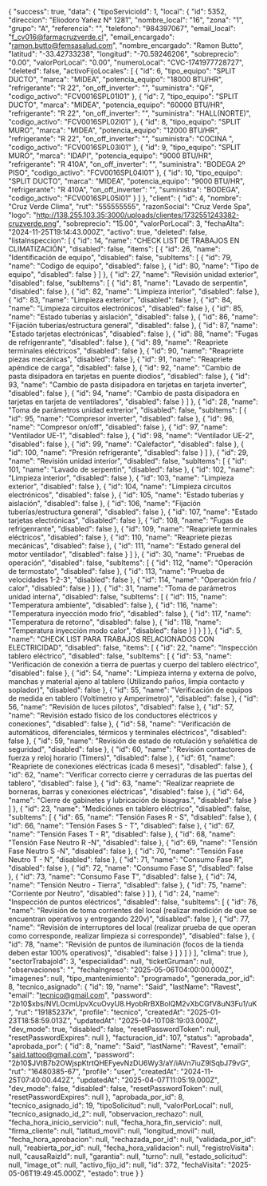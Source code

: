 {
    "success": true,
    "data": {
        "tipoServicioId": 1,
        "local": {
        "id": 5352,
        "direccion": "Eliodoro Yañez N° 1281",
        "nombre_local": "16",
        "zona": "1",
        "grupo": "A",
        "referencia": "",
        "telefono": "984397067",
        "email_local": "f_cv016@farmacruzverde.cl",
        "email_encargado": "ramon.butto@femsasalud.com",
        "nombre_encargado": "Ramon Butto",
        "latitud": "-33.42733238",
        "longitud": "-70.59246206",
        "sobreprecio": "0.00",
        "valorPorLocal": "0.00",
        "numeroLocal": "CVC-1741977728727",
        "deleted": false,
        "activoFijoLocales": [
            {
                "id": 6,
                "tipo_equipo": "SPLIT DUCTO",
                "marca": "MIDEA",
                "potencia_equipo": "18000 BTU/HR",
                "refrigerante": "R 22",
                "on_off_inverter": "",
                "suministra": "QF",
                "codigo_activo": "FCV0016SPL01I01"
            },
            {
                "id": 7,
                "tipo_equipo": "SPLIT DUCTO",
                "marca": "MIDEA",
                "potencia_equipo": "60000 BTU/HR",
                "refrigerante": "R 22",
                "on_off_inverter": "",
                "suministra": "HALL(NORTE)",
                "codigo_activo": "FCV0016SPL02I01"
            },
            {
                "id": 8,
                "tipo_equipo": "SPLIT MURO",
                "marca": "MIDEA",
                "potencia_equipo": "12000 BTU/HR",
                "refrigerante": "R 22",
                "on_off_inverter": "",
                "suministra": "COCINA ",
                "codigo_activo": "FCV0016SPL03I01"
            },
            {
                "id": 9,
                "tipo_equipo": "SPLIT MURO",
                "marca": "IDAPI",
                "potencia_equipo": "9000 BTU/HR",
                "refrigerante": "R 410A",
                "on_off_inverter": "",
                "suministra": "BODEGA 2º PISO",
                "codigo_activo": "FCV0016SPL04I01"
            },
            {
                "id": 10,
                "tipo_equipo": "SPLIT DUCTO",
                "marca": "MIDEA",
                "potencia_equipo": "9000 BTU/HR",
                "refrigerante": "R 410A",
                "on_off_inverter": "",
                "suministra": "BODEGA",
                "codigo_activo": "FCV0016SPL05I01"
            }
        ]
    },
        "client": {
            "id": 4,
            "nombre": "Cruz Verde Clima",
            "rut": "555555555",
            "razonSocial": "Cruz Verde Spa",
            "logo": "http://138.255.103.35:3000/uploads/clientes/1732551243382-cruzverde.png",
            "sobreprecio": "15.00",
            "valorPorLocal": 3,
            "fechaAlta": "2024-11-25T19:14:43.000Z",
            "activo": true,
            "deleted": false,
            "listaInspeccion": [
                {
                    "id": 14,
                    "name": "CHECK LIST DE TRABAJOS EN CLIMATIZACIÓN",
                    "disabled": false,
                    "items": [
                        {
                            "id": 26,
                            "name": "Identificación de equipo",
                            "disabled": false,
                            "subItems": [
                                {
                                    "id": 79,
                                    "name": "Codigo de equipo",
                                    "disabled": false
                                },
                                {
                                    "id": 80,
                                    "name": "Tipo de equipo",
                                    "disabled": false
                                }
                            ]
                        },
                        {
                            "id": 27,
                            "name": "Revisión unidad exterior",
                            "disabled": false,
                            "subItems": [
                                {
                                    "id": 81,
                                    "name": "Lavado de serpentin",
                                    "disabled": false
                                },
                                {
                                    "id": 82,
                                    "name": "Limpieza interior",
                                    "disabled": false
                                },
                                {
                                    "id": 83,
                                    "name": "Limpieza exterior",
                                    "disabled": false
                                },
                                {
                                    "id": 84,
                                    "name": "Limpieza circuitos electrónicos",
                                    "disabled": false
                                },
                                {
                                    "id": 85,
                                    "name": "Estado tuberías y aislación",
                                    "disabled": false
                                },
                                {
                                    "id": 86,
                                    "name": "Fijación tuberías/estructura general",
                                    "disabled": false
                                },
                                {
                                    "id": 87,
                                    "name": "Estado tarjetas electrónicas",
                                    "disabled": false
                                },
                                {
                                    "id": 88,
                                    "name": "Fugas de refrigenrante",
                                    "disabled": false
                                },
                                {
                                    "id": 89,
                                    "name": "Reapriete terminales eléctricos",
                                    "disabled": false
                                },
                                {
                                    "id": 90,
                                    "name": "Reapriete piezas mecánicas",
                                    "disabled": false
                                },
                                {
                                    "id": 91,
                                    "name": "Reapriete apéndice de carga",
                                    "disabled": false
                                },
                                {
                                    "id": 92,
                                    "name": "Cambio de pasta disipadora en tarjetas en puente diodios",
                                    "disabled": false
                                },
                                {
                                    "id": 93,
                                    "name": "Cambio de pasta disipadora en tarjetas en tarjeta inverter",
                                    "disabled": false
                                },
                                {
                                    "id": 94,
                                    "name": "Cambio de pasta disipadora en tarjetas en tarjeta de ventiladores",
                                    "disabled": false
                                }
                            ]
                        },
                        {
                            "id": 28,
                            "name": "Toma de parámetros unidad extrerior",
                            "disabled": false,
                            "subItems": [
                                {
                                    "id": 95,
                                    "name": "Compresor inverter",
                                    "disabled": false
                                },
                                {
                                    "id": 96,
                                    "name": "Compresor on/off",
                                    "disabled": false
                                },
                                {
                                    "id": 97,
                                    "name": "Ventilador UE-1",
                                    "disabled": false
                                },
                                {
                                    "id": 98,
                                    "name": "Ventilador UE-2",
                                    "disabled": false
                                },
                                {
                                    "id": 99,
                                    "name": "Calefactor",
                                    "disabled": false
                                },
                                {
                                    "id": 100,
                                    "name": "Presión refrigerante",
                                    "disabled": false
                                }
                            ]
                        },
                        {
                            "id": 29,
                            "name": "Revisión unidad interior",
                            "disabled": false,
                            "subItems": [
                                {
                                    "id": 101,
                                    "name": "Lavado de serpentin",
                                    "disabled": false
                                },
                                {
                                    "id": 102,
                                    "name": "Limpieza interior",
                                    "disabled": false
                                },
                                {
                                    "id": 103,
                                    "name": "Limpieza exterior",
                                    "disabled": false
                                },
                                {
                                    "id": 104,
                                    "name": "Limpieza circuitos electrónicos",
                                    "disabled": false
                                },
                                {
                                    "id": 105,
                                    "name": "Estado tuberías y aislación",
                                    "disabled": false
                                },
                                {
                                    "id": 106,
                                    "name": "Fijación tuberías/estructura general",
                                    "disabled": false
                                },
                                {
                                    "id": 107,
                                    "name": "Estado tarjetas electrónicas",
                                    "disabled": false
                                },
                                {
                                    "id": 108,
                                    "name": "Fugas de refrigenrante",
                                    "disabled": false
                                },
                                {
                                    "id": 109,
                                    "name": "Reapriete terminales eléctricos",
                                    "disabled": false
                                },
                                {
                                    "id": 110,
                                    "name": "Reapriete piezas mecánicas",
                                    "disabled": false
                                },
                                {
                                    "id": 111,
                                    "name": "Estado general del motor ventilador",
                                    "disabled": false
                                }
                            ]
                        },
                        {
                            "id": 30,
                            "name": "Pruebas de operación",
                            "disabled": false,
                            "subItems": [
                                {
                                    "id": 112,
                                    "name": "Operación de termostato",
                                    "disabled": false
                                },
                                {
                                    "id": 113,
                                    "name": "Prueba de velocidades 1-2-3",
                                    "disabled": false
                                },
                                {
                                    "id": 114,
                                    "name": "Operación frío / calor",
                                    "disabled": false
                                }
                            ]
                        },
                        {
                            "id": 31,
                            "name": "Toma de parámetros unidad interna",
                            "disabled": false,
                            "subItems": [
                                {
                                    "id": 115,
                                    "name": "Temperatura ambiente",
                                    "disabled": false
                                },
                                {
                                    "id": 116,
                                    "name": "Temperatura inyección modo frío",
                                    "disabled": false
                                },
                                {
                                    "id": 117,
                                    "name": "Temperatura de retorno",
                                    "disabled": false
                                },
                                {
                                    "id": 118,
                                    "name": "Temperatura inyección modo calor",
                                    "disabled": false
                                }
                            ]
                        }
                    ]
                },
                {
                    "id": 5,
                    "name": "CHECK LIST PARA TRABAJOS RELACIONADOS CON ELECTRICIDAD",
                    "disabled": false,
                    "items": [
                        {
                            "id": 22,
                            "name": "Inspección tablero eléctrico",
                            "disabled": false,
                            "subItems": [
                                {
                                    "id": 53,
                                    "name": "Verificación de conexión a tierra de puertas y cuerpo del tablero eléctrico",
                                    "disabled": false
                                },
                                {
                                    "id": 54,
                                    "name": "Limpieza interna y externa de polvo, manchas y material ajeno al tablero (Utilizando paños, limpia contacto y soplador)",
                                    "disabled": false
                                },
                                {
                                    "id": 55,
                                    "name": "Verificación de equipos de medida en tablero (Voltímetro y Amperímetro)",
                                    "disabled": false
                                },
                                {
                                    "id": 56,
                                    "name": "Revisión de luces pilotos",
                                    "disabled": false
                                },
                                {
                                    "id": 57,
                                    "name": "Revisión estado físico de los conductores eléctricos y conexiones",
                                    "disabled": false
                                },
                                {
                                    "id": 58,
                                    "name": "Verificación de automáticos, diferenciales, térmicos y terminales eléctricos",
                                    "disabled": false
                                },
                                {
                                    "id": 59,
                                    "name": "Revisión de estado de rotulación y señalética de seguridad",
                                    "disabled": false
                                },
                                {
                                    "id": 60,
                                    "name": "Revisión contactores de fuerza y reloj horario (Timers)",
                                    "disabled": false
                                },
                                {
                                    "id": 61,
                                    "name": "Reapriete de conexiones eléctricas (cada 6 meses)",
                                    "disabled": false
                                },
                                {
                                    "id": 62,
                                    "name": "Verificar correcto cierre y cerraduras de las puertas del tablero",
                                    "disabled": false
                                },
                                {
                                    "id": 63,
                                    "name": "Realizar reapriete de borneras, barras y conexiones eléctricas",
                                    "disabled": false
                                },
                                {
                                    "id": 64,
                                    "name": "Cierre de gabinetes y lubricación de bisagras.",
                                    "disabled": false
                                }
                            ]
                        },
                        {
                            "id": 23,
                            "name": "Mediciónes en tablero eléctrico",
                            "disabled": false,
                            "subItems": [
                                {
                                    "id": 65,
                                    "name": "Tensión Fases R - S",
                                    "disabled": false
                                },
                                {
                                    "id": 66,
                                    "name": "Tensión Fases S - T",
                                    "disabled": false
                                },
                                {
                                    "id": 67,
                                    "name": "Tensión Fases T - R",
                                    "disabled": false
                                },
                                {
                                    "id": 68,
                                    "name": "Tensión Fase Neutro R -N",
                                    "disabled": false
                                },
                                {
                                    "id": 69,
                                    "name": "Tensión Fase Neutro S -N",
                                    "disabled": false
                                },
                                {
                                    "id": 70,
                                    "name": "Tensión Fase Neutro T - N",
                                    "disabled": false
                                },
                                {
                                    "id": 71,
                                    "name": "Consumo Fase R",
                                    "disabled": false
                                },
                                {
                                    "id": 72,
                                    "name": "Consumo Fase S",
                                    "disabled": false
                                },
                                {
                                    "id": 73,
                                    "name": "Consumo Fase T",
                                    "disabled": false
                                },
                                {
                                    "id": 74,
                                    "name": "Tensión Neutro - Tierra",
                                    "disabled": false
                                },
                                {
                                    "id": 75,
                                    "name": "Corriente por Neutro",
                                    "disabled": false
                                }
                            ]
                        },
                        {
                            "id": 24,
                            "name": "Inspección de puntos eléctricos",
                            "disabled": false,
                            "subItems": [
                                {
                                    "id": 76,
                                    "name": "Revisión de toma corrientes del local (realizar medición de que se encuentran operativos y entregando 220v)",
                                    "disabled": false
                                },
                                {
                                    "id": 77,
                                    "name": "Revisión de interruptores del local (realizar prueba de que operan como corresponde, realizar limpieza si corresponde)",
                                    "disabled": false
                                },
                                {
                                    "id": 78,
                                    "name": "Revisión de puntos de iluminación (focos de la tienda deben estar 100% operativos)",
                                    "disabled": false
                                }
                            ]
                        }
                    ]
                }
            ],
            "clima": true
        },
        "sectorTrabajoId": 3,
        "especialidad": null,
        "ticketGruman": null,
        "observaciones": "",
        "fechaIngreso": "2025-05-06T04:00:00.000Z",
        "imagenes": null,
        "tipo_mantenimiento": "programado",
        "generada_por_id": 8,
        "tecnico_asignado": {
            "id": 19,
            "name": "Said",
            "lastName": "Ravest",
            "email": "tecnico@gmail.com",
            "password": "$2b$10$xbs/NVLOcmUpvXcuOvyU8.HyobRrBXBolQM2vXbCGfV8uN3Fu1/uK",
            "rut": "19185237k",
            "profile": "tecnico",
            "createdAt": "2025-01-23T18:58:59.013Z",
            "updatedAt": "2025-04-10T08:19:03.000Z",
            "dev_mode": true,
            "disabled": false,
            "resetPasswordToken": null,
            "resetPasswordExpires": null
        },
        "facturacion_id": 107,
        "status": "aprobada",
        "aprobada_por": {
            "id": 8,
            "name": "Said",
            "lastName": "Ravest",
            "email": "said.tattoo@gmail.com",
            "password": "$2b$10$JVtB7b2OWjspKtrtQHEFyevNzDU6Wy3/aY/iAVn7iuZ9lSqbJ79vG",
            "rut": "16480385-67",
            "profile": "user",
            "createdAt": "2024-11-25T07:40:00.442Z",
            "updatedAt": "2025-04-07T11:05:19.000Z",
            "dev_mode": false,
            "disabled": false,
            "resetPasswordToken": null,
            "resetPasswordExpires": null
        },
        "aprobada_por_id": 8,
        "tecnico_asignado_id": 19,
        "tipoSolicitud": null,
        "valorPorLocal": null,
        "tecnico_asignado_id_2": null,
        "observacion_rechazo": null,
        "fecha_hora_inicio_servicio": null,
        "fecha_hora_fin_servicio": null,
        "firma_cliente": null,
        "latitud_movil": null,
        "longitud_movil": null,
        "fecha_hora_aprobacion": null,
        "rechazada_por_id": null,
        "validada_por_id": null,
        "reabierta_por_id": null,
        "fecha_hora_validacion": null,
        "registroVisita": null,
        "causaRaizId": null,
        "garantia": null,
        "turno": null,
        "estado_solicitud": null,
        "image_ot": null,
        "activo_fijo_id": null,
        "id": 372,
        "fechaVisita": "2025-05-06T19:49:45.000Z",
        "estado": true
    }
}